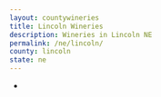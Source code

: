 ```yaml
---
layout: countywineries
title: Lincoln Wineries
description: Wineries in Lincoln NE
permalink: /ne/lincoln/
county: lincoln
state: ne
---
```

-
